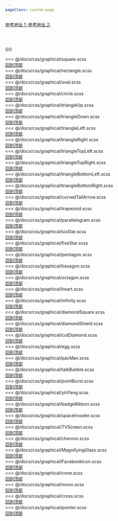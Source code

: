 ```yaml
---
pageClass: custom-page
---
```


<el-tag><a target="_blank" href="https://css-tricks.com/examples/ShapesOfCSS/">参考地址 1: </a></el-tag>
<el-tag type="info"><a target="_blank" href="https://codepen.io/yisi/details/yymGqm/">参考地址 2: </a></el-tag>

<br />
<br />
<el-tabs type="card" v-model="activeKey">
  <el-tab-pane
    :key="item.name"
    v-for="(item, index) in tabs"
    :label="item.title"
    :name="item.name"
  >
  </el-tab-pane>
</el-tabs>

<a :href="href">GO</a>

<el-collapse accordion v-model="activeNames">
  <el-collapse-item id="#square" title="正方形" name="square">
  <<< @/docs/css/graphical/square.scss
  <div id="square"></div>
  <div><a href="#">回到顶部</a></div>
  </el-collapse-item>
</el-collapse>

<el-collapse accordion v-model="activeNames">
  <el-collapse-item title="矩形" name="rectangle">
  <<< @/docs/css/graphical/rectangle.scss
  <div id="rectangle"></div>
  <div><a href="#">回到顶部</a></div>
  </el-collapse-item>
</el-collapse>

<el-collapse accordion v-model="activeNames">
  <el-collapse-item title="椭圆形" name="oval">
  <<< @/docs/css/graphical/oval.scss
  <div id="oval"></div>
  <div><a href="#">回到顶部</a></div>
  </el-collapse-item>
</el-collapse>

<el-collapse accordion v-model="activeNames">
  <el-collapse-item title="圆形" name="circle">
  <<< @/docs/css/graphical/circle.scss
  <div id="circle"></div>
  <div><a href="#">回到顶部</a></div>
  </el-collapse-item>
</el-collapse>

<el-collapse accordion v-model="activeNames">
  <el-collapse-item title="向上三角形" name="triangleUp">
  <<< @/docs/css/graphical/triangleUp.scss
  <div id="triangleUp"></div>
  <div><a href="#">回到顶部</a></div>
  </el-collapse-item>
</el-collapse>

<el-collapse accordion v-model="activeNames">
  <el-collapse-item title="向下" name="triangleDown">
  <<< @/docs/css/graphical/triangleDown.scss
  <div id="triangleDown"></div>
  <div><a href="#">回到顶部</a></div>
  </el-collapse-item>
</el-collapse>

<el-collapse accordion v-model="activeNames">
  <el-collapse-item title="向左" name="triangleLeft" id="#triangleLeft">
  <<< @/docs/css/graphical/triangleLeft.scss
  <div id="triangle-left"></div>
  <div><a href="#">回到顶部</a></div>
  </el-collapse-item>
</el-collapse>

<el-collapse accordion v-model="activeNames">
  <el-collapse-item title="向左" name="triangleRight" id="#triangleRight">
  <<< @/docs/css/graphical/triangleRight.scss
  <div id="triangle-right"></div>
  <div><a href="#">回到顶部</a></div>
  </el-collapse-item>
</el-collapse>

<el-collapse accordion v-model="activeNames">
  <el-collapse-item title="左上" name="triangleTopLeft">
  <<< @/docs/css/graphical/triangleTopLeft.scss
  <div id="triangleTopLeft"></div>
  <div><a href="#">回到顶部</a></div>
  </el-collapse-item>
</el-collapse>

<el-collapse accordion v-model="activeNames">
  <el-collapse-item title="右上" name="triangleTopRight">
  <<< @/docs/css/graphical/triangleTopRight.scss
  <div id="triangleTopRight"></div>
  <div><a href="#">回到顶部</a></div>
  </el-collapse-item>
</el-collapse>

<el-collapse accordion v-model="activeNames">
  <el-collapse-item title="左下" name="triangleBottomLeft">
  <<< @/docs/css/graphical/triangleBottomLeft.scss
  <div id="triangleBottomLeft"></div>
  <div><a href="#">回到顶部</a></div>
  </el-collapse-item>
</el-collapse>

<el-collapse accordion v-model="activeNames">
  <el-collapse-item title="右下" name="triangleBottomRight">
  <<< @/docs/css/graphical/triangleBottomRight.scss
  <div id="triangleBottomRight"></div>
  <div><a href="#">回到顶部</a></div>
  </el-collapse-item>
</el-collapse>

<el-collapse accordion v-model="activeNames">
  <el-collapse-item title="弯尾箭头" name="curvedTailArrow">
  <<< @/docs/css/graphical/curvedTailArrow.scss
  <div id="curvedTailArrow"></div>
  <div><a href="#">回到顶部</a></div>
  </el-collapse-item>
</el-collapse>

<el-collapse accordion v-model="activeNames">
  <el-collapse-item title="梯形" name="trapezoid">
  <<< @/docs/css/graphical/trapezoid.scss
  <div id="trapezoid"></div>
  <div><a href="#">回到顶部</a></div>
  </el-collapse-item>
</el-collapse>

<el-collapse accordion v-model="activeNames">
  <el-collapse-item title="平行四边形" name="parallelogram">
  <<< @/docs/css/graphical/parallelogram.scss
  <div id="parallelogram"></div>
  <div><a href="#">回到顶部</a></div>
  </el-collapse-item>
</el-collapse>

<el-collapse accordion v-model="activeNames">
  <el-collapse-item title="六角星" name="sixStar">
  <<< @/docs/css/graphical/sixStar.scss
  <div id="sixStar"></div>
  <div><a href="#">回到顶部</a></div>
  </el-collapse-item>
</el-collapse>

<el-collapse accordion v-model="activeNames">
  <el-collapse-item title="五角星" name="fiveStar">
  <<< @/docs/css/graphical/fiveStar.scss
  <div id="fiveStar"></div>
  <div><a href="#">回到顶部</a></div>
  </el-collapse-item>
</el-collapse>

<el-collapse accordion v-model="activeNames">
  <el-collapse-item title="五边形" name="pentagon">
  <<< @/docs/css/graphical/pentagon.scss
  <div id="pentagon"></div>
  <div><a href="#">回到顶部</a></div>
  </el-collapse-item>
</el-collapse>

<el-collapse accordion v-model="activeNames">
  <el-collapse-item title="六边形" name="hexagon">
  <<< @/docs/css/graphical/hexagon.scss
  <div id="hexagon"></div>
  <div><a href="#">回到顶部</a></div>
  </el-collapse-item>
</el-collapse>

<el-collapse accordion v-model="activeNames">
  <el-collapse-item title="八边形" name="octagon">
  <<< @/docs/css/graphical/octagon.scss
  <div id="octagon"></div>
  <div><a href="#">回到顶部</a></div>
  </el-collapse-item>
</el-collapse>

<el-collapse accordion v-model="activeNames">
  <el-collapse-item title="心形" name="heart" id="#heart">
  <<< @/docs/css/graphical/heart.scss
  <div id="heart"></div>
  <div><a href="#">回到顶部</a></div>
  </el-collapse-item>
</el-collapse>

<el-collapse accordion v-model="activeNames">
  <el-collapse-item title="无限符图形" name="infinity">
  <<< @/docs/css/graphical/infinity.scss
  <div id="infinity"></div>
  <div><a href="#">回到顶部</a></div>
  </el-collapse-item>
</el-collapse>

<el-collapse accordion v-model="activeNames">
  <el-collapse-item title="菱形" name="diamondSquare">
  <<< @/docs/css/graphical/diamondSquare.scss
  <div id="diamondSquare"></div>
  <div><a href="#">回到顶部</a></div>
  </el-collapse-item>
</el-collapse>

<el-collapse accordion v-model="activeNames">
  <el-collapse-item title="钻石盾牌" name="diamondShield">
  <<< @/docs/css/graphical/diamondShield.scss
  <div id="diamondShield"></div>
  <div><a href="#">回到顶部</a></div>
  </el-collapse-item>
</el-collapse>

<el-collapse accordion v-model="activeNames">
  <el-collapse-item title="砖石形" name="cutDiamond">
  <<< @/docs/css/graphical/cutDiamond.scss
  <div id="cutDiamond"></div>
  <div><a href="#">回到顶部</a></div>
  </el-collapse-item>
</el-collapse>

<el-collapse accordion v-model="activeNames">
  <el-collapse-item title="鸡蛋" name="egg">
  <<< @/docs/css/graphical/egg.scss
  <div id="egg"></div>
  <div><a href="#">回到顶部</a></div>
  </el-collapse-item>
</el-collapse>

<el-collapse accordion v-model="activeNames">
  <el-collapse-item title="吃豆人" name="pacMan">
  <<< @/docs/css/graphical/pacMan.scss
  <div id="pacman"></div>
  <div><a href="#">回到顶部</a></div>
  </el-collapse-item>
</el-collapse>

<el-collapse accordion v-model="activeNames">
  <el-collapse-item title="聊天框" name="talkBubble">
  <<< @/docs/css/graphical/talkBubble.scss
  <div id="talkbubble"></div>
  <div><a href="#">回到顶部</a></div>
  </el-collapse-item>
</el-collapse>

<el-collapse accordion v-model="activeNames">
  <el-collapse-item title="爆炸形状" name="pointBurst">
  <<< @/docs/css/graphical/pointBurst.scss
  <div id="pointBurst"></div>
  <div><a href="#">回到顶部</a></div>
  </el-collapse-item>
</el-collapse>

<el-collapse accordion v-model="activeNames">
  <el-collapse-item title="阴阳八卦" name="yinYang">
  <<< @/docs/css/graphical/yinYang.scss
  <div id="yinYang"></div>
  <div><a href="#">回到顶部</a></div>
  </el-collapse-item>
</el-collapse>

<el-collapse accordion v-model="activeNames">
  <el-collapse-item title="徽章丝带" name="badgeRibbon">
  <<< @/docs/css/graphical/badgeRibbon.scss
  <div id="badgeRibbon"></div>
  <div><a href="#">回到顶部</a></div>
  </el-collapse-item>
</el-collapse>

<el-collapse accordion v-model="activeNames">
  <el-collapse-item title="太空入侵者" name="spaceInvader">
  <<< @/docs/css/graphical/spaceInvader.scss
  <div id="spaceInvader"></div>
  <div><a href="#">回到顶部</a></div>
  </el-collapse-item>
</el-collapse>

<el-collapse accordion v-model="activeNames">
  <el-collapse-item title="电视屏幕" name="TVScreen">
  <<< @/docs/css/graphical/TVScreen.scss
  <div id="TVScreen"></div>
  <div><a href="#">回到顶部</a></div>
  </el-collapse-item>
</el-collapse>

<el-collapse accordion v-model="activeNames">
  <el-collapse-item title="雪佛龙" name="chevron">
  <<< @/docs/css/graphical/chevron.scss
  <div id="chevron"></div>
  <div><a href="#">回到顶部</a></div>
  </el-collapse-item>
</el-collapse>

<el-collapse accordion v-model="activeNames">
  <el-collapse-item title="放大镜" name="MagnifyingGlass">
  <<< @/docs/css/graphical/MagnifyingGlass.scss
  <div id="MagnifyingGlass"></div>
  <div><a href="#">回到顶部</a></div>
  </el-collapse-item>
</el-collapse>

<el-collapse accordion v-model="activeNames">
  <el-collapse-item title="Facebook图标" name="FacebookIcon" id="#FacebookIcon">
  <<< @/docs/css/graphical/FacebookIcon.scss
  <div id="FacebookIcon"></div>
  <div><a href="#">回到顶部</a></div>
  </el-collapse-item>
</el-collapse>

<el-collapse accordion v-model="activeNames">
  <el-collapse-item title="圆锥形" name="cone">
  <<< @/docs/css/graphical/cone.scss
  <div id="cone"></div>
  <div><a href="#">回到顶部</a></div>
  </el-collapse-item>
</el-collapse>

<el-collapse accordion v-model="activeNames">
  <el-collapse-item title="月亮" name="moon">
  <<< @/docs/css/graphical/moon.scss
  <div id="moon"></div>
  <div><a href="#">回到顶部</a></div>
  </el-collapse-item>
</el-collapse>

<el-collapse accordion v-model="activeNames">
  <el-collapse-item title="十字架" name="cross">
  <<< @/docs/css/graphical/cross.scss
  <div id="cross"></div>
  <div><a href="#">回到顶部</a></div>
  </el-collapse-item>
</el-collapse>

<el-collapse accordion v-model="activeNames">
  <el-collapse-item title="徽章" name="pointer">
  <<< @/docs/css/graphical/pointer.scss
  <div id="pointer"></div>
  <div><a href="#">回到顶部</a></div>
  </el-collapse-item>
</el-collapse>

<i-back-top></i-back-top>

<style lang="scss">
@import './pointer.scss';
@import './cutDiamond.scss';
@import './badgeRibbon.scss';
@import './egg.scss';
@import './TVScreen.scss';
@import './FacebookIcon.scss';
@import './cone.scss';  
@import './moon.scss';
@import './MagnifyingGlass.scss';
@import './Chevron.scss';
@import './spaceInvader.scss';
@import './pointBurst.scss';
@import './yinYang.scss';
@import './talkBubble.scss';
@import './pacMan.scss';
@import './cross.scss';
@import './diamondSquare.scss';
@import './infinity.scss';
@import './heart.scss';  
@import './square.scss';
@import './rectangle.scss';
@import './circle.scss';
@import './oval.scss';
@import './triangleUp.scss';
@import './triangleDown.scss';
@import './triangleLeft.scss';
@import './triangleRight.scss';
@import './triangleTopLeft.scss';
@import './triangleTopRight.scss';
@import './triangleBottomLeft.scss';
@import './triangleBottomRight.scss';
@import './curvedTailArrow.scss';
@import './trapezoid.scss';
@import './parallelogram.scss';
@import './sixStar.scss';
@import './fiveStar.scss';
@import './pentagon.scss';
@import './hexagon.scss';
@import './octagon.scss';
@import './diamondShield.scss';
</style>

<script>
import graphicEnum from './index.js';
import path from 'path';
export default {
  name: 'graphical',
  data() {
    return {
      fileNames: require.context('./', false, /\.scss$/).keys(),
      activeKey: '',
      href: '',
      activeNames: [''],
    };
  },
  watch: {
    activeKey() {
      this.href = `#${this.activeKey}`;
      this.activeNames = [this.activeKey];
    }
  },
  computed: {
    fileNamePaths() {
      return this.fileNames.map(key => key.replace(/^\.\/(\S+)\.scss$/, '$1'));
    },
    tabs() {
      return this.fileNamePaths.map(key => ({
        title: `${graphicEnum[key]}`,
        name: `${key}`
      }));
    },
  }
}
</script>
